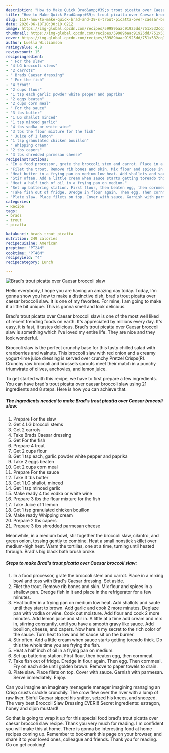 ```yaml
---
description: "How to Make Quick Brad&amp;#39;s trout picatta over Caesar broccoli slaw"
title: "How to Make Quick Brad&amp;#39;s trout picatta over Caesar broccoli slaw"
slug: 1157-how-to-make-quick-brad-and-39-s-trout-picatta-over-caesar-broccoli-slaw
date: 2020-06-18T10:30:10.021Z
image: https://img-global.cpcdn.com/recipes/59989baac91925dd/751x532cq70/brads-trout-picatta-over-caesar-broccoli-slaw-recipe-main-photo.jpg
thumbnail: https://img-global.cpcdn.com/recipes/59989baac91925dd/751x532cq70/brads-trout-picatta-over-caesar-broccoli-slaw-recipe-main-photo.jpg
cover: https://img-global.cpcdn.com/recipes/59989baac91925dd/751x532cq70/brads-trout-picatta-over-caesar-broccoli-slaw-recipe-main-photo.jpg
author: Luella Williamson
ratingvalue: 4.8
reviewcount: 15
recipeingredient:
- " For the slaw"
- "4 LG broccoli stems"
- "2 carrots"
- " Brads Caesar dressing"
- " For the fish"
- "4 trout"
- "2 cups flour"
- "1 tsp each garlic powder white pepper and paprika"
- "2 eggs beaten"
- "2 cups corn meal"
- " For the sauce"
- "3 tbs butter"
- "1 LG shallot minced"
- "1 tsp minced garlic"
- "4 tbs vodka or white wine"
- "3 tbs the flour mixture for the fish"
- " Juice of 1 lemon"
- "1 tsp granulated chicken bouillon"
- " Whipping cream"
- "2 tbs capers"
- "3 tbs shredded parmesan cheese"
recipeinstructions:
- "In a food processor, grate the broccoli stem and carrot. Place in a mixing bowl and toss with Brad&#39;s Caesar dressing. Set aside."
- "Filet the trout. Remove rib bones and skin. Mix flour and spices in a shallow pan. Dredge fish in it and place in the refrigerator for a few minutes."
- "Heat butter in a frying pan on medium low heat. Add shallots and saute until they start to brown. Add garlic and cook 2 more minutes. Deglaze pan with vodka or wine. Cook out moisture. Add flour and cook 2 more minutes. Add lemon juice and stir in. A little at a time add cream and mix in, stirring constantly, until you have a smooth gravy like sauce. Add bouillon, cheese, and capers. Now here is my secret to the rich color of the sauce. Turn heat to low and let sauce sit on the burner."
- "Stir often. Add a little cream when sauce starts getting toreado thick. Do this the whole time you are frying the fish."
- "Heat a half inch of oil in a frying pan on medium."
- "Set up battering station. First flour, then beaten egg, then cornmeal."
- "Take fish out of fridge. Dredge in flour again. Then egg. Then cornmeal. Fry on each side until golden brown. Remove to paper towels to drain."
- "Plate slaw. Place filets on top. Cover with sauce. Garnish with parmesan. Serve immediately. Enjoy."
categories:
- Recipe
tags:
- brads
- trout
- picatta

katakunci: brads trout picatta 
nutrition: 249 calories
recipecuisine: American
preptime: "PT24M"
cooktime: "PT46M"
recipeyield: "4"
recipecategory: Lunch

---
```



![Brad&#39;s trout picatta over Caesar broccoli slaw](https://img-global.cpcdn.com/recipes/59989baac91925dd/751x532cq70/brads-trout-picatta-over-caesar-broccoli-slaw-recipe-main-photo.jpg)

Hello everybody, I hope you are having an amazing day today. Today, I'm gonna show you how to make a distinctive dish, brad&#39;s trout picatta over caesar broccoli slaw. It is one of my favorites. For mine, I am going to make it a little bit unique. This is gonna smell and look delicious.

Brad&#39;s trout picatta over Caesar broccoli slaw is one of the most well liked of recent trending foods on earth. It's appreciated by millions every day. It's easy, it is fast, it tastes delicious. Brad&#39;s trout picatta over Caesar broccoli slaw is something which I've loved my entire life. They are nice and they look wonderful.

Broccoli slaw is the perfect crunchy base for this tasty chilled salad with cranberries and walnuts. This broccoli slaw with red onion and a creamy yogurt-lime juice dressing is served over crunchy Pretzel Crisps(R). Crunchy raw broccoli and brussels sprouts meet their match in a punchy triumvirate of olives, anchovies, and lemon juice.


To get started with this recipe, we have to first prepare a few ingredients. You can have brad&#39;s trout picatta over caesar broccoli slaw using 21 ingredients and 8 steps. Here is how you can achieve that.

<!--inarticleads1-->

##### The ingredients needed to make Brad&#39;s trout picatta over Caesar broccoli slaw:

1. Prepare  For the slaw
1. Get 4 LG broccoli stems
1. Get 2 carrots
1. Take  Brads Caesar dressing
1. Get  For the fish
1. Prepare 4 trout
1. Get 2 cups flour
1. Get 1 tsp each, garlic powder white pepper and paprika
1. Take 2 eggs beaten
1. Get 2 cups corn meal
1. Prepare  For the sauce
1. Take 3 tbs butter
1. Get 1 LG shallot, minced
1. Get 1 tsp minced garlic
1. Make ready 4 tbs vodka or white wine
1. Prepare 3 tbs the flour mixture for the fish
1. Take  Juice of 1 lemon
1. Get 1 tsp granulated chicken bouillon
1. Make ready  Whipping cream
1. Prepare 2 tbs capers
1. Prepare 3 tbs shredded parmesan cheese


Meanwhile, in a medium bowl, stir together the broccoli slaw, cilantro, and green onion, tossing gently to combine. Heat a small nonstick skillet over medium-high heat. Warm the tortillas, one at a time, turning until heated through. Brad&#39;s big black bath brush broke. 

<!--inarticleads2-->

##### Steps to make Brad&#39;s trout picatta over Caesar broccoli slaw:

1. In a food processor, grate the broccoli stem and carrot. Place in a mixing bowl and toss with Brad&#39;s Caesar dressing. Set aside.
1. Filet the trout. Remove rib bones and skin. Mix flour and spices in a shallow pan. Dredge fish in it and place in the refrigerator for a few minutes.
1. Heat butter in a frying pan on medium low heat. Add shallots and saute until they start to brown. Add garlic and cook 2 more minutes. Deglaze pan with vodka or wine. Cook out moisture. Add flour and cook 2 more minutes. Add lemon juice and stir in. A little at a time add cream and mix in, stirring constantly, until you have a smooth gravy like sauce. Add bouillon, cheese, and capers. Now here is my secret to the rich color of the sauce. Turn heat to low and let sauce sit on the burner.
1. Stir often. Add a little cream when sauce starts getting toreado thick. Do this the whole time you are frying the fish.
1. Heat a half inch of oil in a frying pan on medium.
1. Set up battering station. First flour, then beaten egg, then cornmeal.
1. Take fish out of fridge. Dredge in flour again. Then egg. Then cornmeal. Fry on each side until golden brown. Remove to paper towels to drain.
1. Plate slaw. Place filets on top. Cover with sauce. Garnish with parmesan. Serve immediately. Enjoy.


Can you imagine an imaginary menagerie manager imagining managing an Crisp crusts crackle crunchily. The crow flew over the river with a lump of raw liver. Sinful Caesar sipped his snifter, seized his knees, and sneezed. The very best Broccoli Slaw Dressing EVER!!! Secret ingredients: estragon, honey and dijon mustard! 

So that is going to wrap it up for this special food brad&#39;s trout picatta over caesar broccoli slaw recipe. Thank you very much for reading. I'm confident you will make this at home. There is gonna be interesting food at home recipes coming up. Remember to bookmark this page on your browser, and share it to your loved ones, colleague and friends. Thank you for reading. Go on get cooking!
